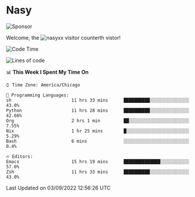 # Nasy

<!--
<p align="center">
<img height="200" src="https://github-readme-stats.vercel.app/api?username=nasyxx&count_private=true&show_icons=true&theme=dracula&include_all_commits=true"/>
<img height="200" src="https://github-readme-stats.vercel.app/api/top-langs/?username=nasyxx&theme=dracula&hide=html,jupyter+notebook&count_private=true&show_icons=true"/>
</p>

  
----------------
-->

![Sponsor](https://img.shields.io/static/v1.svg?label=Sponsor&message=%E2%9D%A4&logo=GitHub&style=flat&color=pink)
 
Welcome, the ![nasyxx visitor counter](https://count.getloli.com/get/@nasyxx?theme=rule34)th vistor!
 
<!--START_SECTION:waka-->
![Code Time](http://img.shields.io/badge/Code%20Time-2%2C607%20hrs%2041%20mins-blue)

![Lines of code](https://img.shields.io/badge/From%20Hello%20World%20I%27ve%20Written-5%20Million%20lines%20of%20code-blue)

📊 **This Week I Spent My Time On** 

```text
⌚︎ Time Zone: America/Chicago

💬 Programming Languages: 
sh                       11 hrs 33 mins      ██████████░░░░░░░░░░░░░░░   43.0% 
Python                   11 hrs 28 mins      ██████████░░░░░░░░░░░░░░░   42.66% 
Org                      2 hrs 1 min         ██░░░░░░░░░░░░░░░░░░░░░░░   7.55% 
Nix                      1 hr 25 mins        █░░░░░░░░░░░░░░░░░░░░░░░░   5.29% 
Bash                     6 mins              ░░░░░░░░░░░░░░░░░░░░░░░░░   0.4%

🔥 Editors: 
Emacs                    15 hrs 19 mins      ██████████████░░░░░░░░░░░   57.0% 
Zsh                      11 hrs 33 mins      ██████████░░░░░░░░░░░░░░░   43.0%

```


 Last Updated on 03/09/2022 12:56:26 UTC
<!--END_SECTION:waka-->

<!-- ![visitors](https://visitor-badge.laobi.icu/badge?page_id=nasyxx.nasyxx) -->
